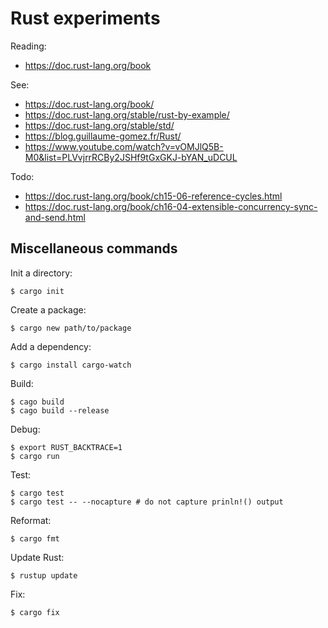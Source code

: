 # Rust experiments

Reading:
- https://doc.rust-lang.org/book

See: 
- https://doc.rust-lang.org/book/
- https://doc.rust-lang.org/stable/rust-by-example/
- https://doc.rust-lang.org/stable/std/
- https://blog.guillaume-gomez.fr/Rust/
- https://www.youtube.com/watch?v=vOMJlQ5B-M0&list=PLVvjrrRCBy2JSHf9tGxGKJ-bYAN_uDCUL

Todo:
- https://doc.rust-lang.org/book/ch15-06-reference-cycles.html
- https://doc.rust-lang.org/book/ch16-04-extensible-concurrency-sync-and-send.html


## Miscellaneous commands

Init a directory:

    $ cargo init


Create a package:

    $ cargo new path/to/package    


Add a dependency:

    $ cargo install cargo-watch


Build:

    $ cago build
    $ cago build --release
    

Debug:

    $ export RUST_BACKTRACE=1
    $ cargo run
    

Test:

    $ cargo test 
    $ cargo test -- --nocapture # do not capture prinln!() output


Reformat:

    $ cargo fmt
    

Update Rust:

    $ rustup update


Fix:

    $ cargo fix
